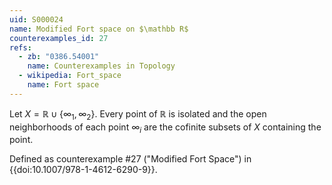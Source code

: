 ```yaml
---
uid: S000024
name: Modified Fort space on $\mathbb R$
counterexamples_id: 27
refs:
  - zb: "0386.54001" 
    name: Counterexamples in Topology
  - wikipedia: Fort_space
    name: Fort space
---
```

Let $X=\mathbb{R}\cup\{\infty_1,\infty_2\}$.
Every point of $\mathbb R$ is isolated and the open neighborhoods of each point $\infty_i$ are the cofinite subsets of $X$ containing the point.

Defined as counterexample #27 ("Modified Fort Space")
in {{doi:10.1007/978-1-4612-6290-9}}.
